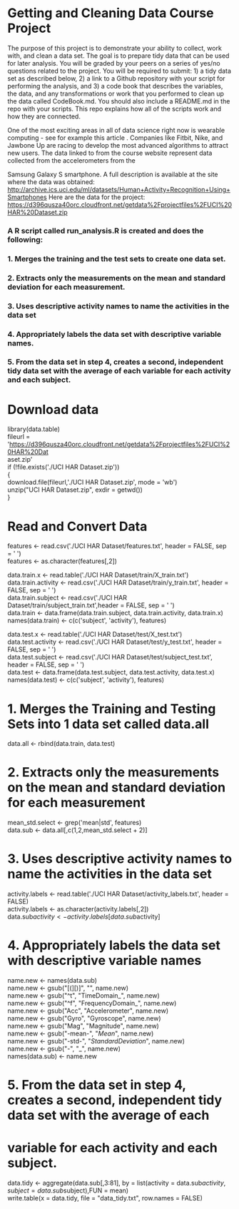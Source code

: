 # Getting and Cleaning Data Course Project
The purpose of this project is to demonstrate your ability to collect, work with, and clean a data set. The goal is to
prepare tidy data that can be used for later analysis. You will be graded by your peers on a series of yes/no
questions related to the project. You will be required to submit: 1) a tidy data set as described below, 2) a link to a
Github repository with your script for performing the analysis, and 3) a code book that describes the variables, the
data, and any transformations or work that you performed to clean up the data called CodeBook.md. You should
also include a README.md in the repo with your scripts. This repo explains how all of the scripts work and how they
are connected.

One of the most exciting areas in all of data science right now is wearable computing - see for example this article .
Companies like Fitbit, Nike, and Jawbone Up are racing to develop the most advanced algorithms to attract new
users. The data linked to from the course website represent data collected from the accelerometers from the

Samsung Galaxy S smartphone. A full description is available at the site where the data was obtained:
http://archive.ics.uci.edu/ml/datasets/Human+Activity+Recognition+Using+Smartphones
Here are the data for the project:
https://d396qusza40orc.cloudfront.net/getdata%2Fprojectfiles%2FUCI%20HAR%20Dataset.zip

### A R script called run_analysis.R is created and does the following:
### 1. Merges the training and the test sets to create one data set.
### 2. Extracts only the measurements on the mean and standard deviation for each measurement.
### 3. Uses descriptive activity names to name the activities in the data set
### 4. Appropriately labels the data set with descriptive variable names.
### 5. From the data set in step 4, creates a second, independent tidy data set with the average of each variable for each activity and each subject.

# Download data
library(data.table) <br />
fileurl = 'https://d396qusza40orc.cloudfront.net/getdata%2Fprojectfiles%2FUCI%20HAR%20Dat <br />
aset.zip' <br />
if (!file.exists('./UCI HAR Dataset.zip')) <br />
  { <br />
   download.file(fileurl,'./UCI HAR Dataset.zip', mode = 'wb') <br />
   unzip("UCI HAR Dataset.zip", exdir = getwd()) <br />
} <br />

# Read and Convert Data <br />
features <- read.csv('./UCI HAR Dataset/features.txt', header = FALSE, sep = ' ') <br />
features <- as.character(features[,2]) <br />

data.train.x <- read.table('./UCI HAR Dataset/train/X_train.txt') <br />
data.train.activity <- read.csv('./UCI HAR Dataset/train/y_train.txt', header = FALSE, sep = ' ') <br />
data.train.subject <- read.csv('./UCI HAR Dataset/train/subject_train.txt',header = FALSE, sep = ' ') <br />
data.train <- data.frame(data.train.subject, data.train.activity, data.train.x) <br />
names(data.train) <- c(c('subject', 'activity'), features) <br />

data.test.x <- read.table('./UCI HAR Dataset/test/X_test.txt') <br />
data.test.activity <- read.csv('./UCI HAR Dataset/test/y_test.txt', header = FALSE, sep = ' ') <br />
data.test.subject <- read.csv('./UCI HAR Dataset/test/subject_test.txt', header = FALSE, sep = ' ') <br />
data.test <- data.frame(data.test.subject, data.test.activity, data.test.x) <br />
names(data.test) <- c(c('subject', 'activity'), features) <br />

# 1. Merges the Training and Testing Sets into 1 data set called data.all <br />
data.all <- rbind(data.train, data.test) <br />

# 2. Extracts only the measurements on the mean and standard deviation for each measurement <br />
mean_std.select <- grep('mean|std', features) <br />
data.sub <- data.all[,c(1,2,mean_std.select + 2)] <br />

# 3. Uses descriptive activity names to name the activities in the data set <br />
activity.labels <- read.table('./UCI HAR Dataset/activity_labels.txt', header = FALSE) <br />
activity.labels <- as.character(activity.labels[,2]) <br />
data.sub$activity <- activity.labels[data.sub$activity] <br />

# 4. Appropriately labels the data set with descriptive variable names <br />
name.new <- names(data.sub) <br />
name.new <- gsub("[(][)]", "", name.new) <br />
name.new <- gsub("^t", "TimeDomain_", name.new) <br />
name.new <- gsub("^f", "FrequencyDomain_", name.new) <br />
name.new <- gsub("Acc", "Accelerometer", name.new) <br />
name.new <- gsub("Gyro", "Gyroscope", name.new) <br />
name.new <- gsub("Mag", "Magnitude", name.new) <br />
name.new <- gsub("-mean-", "_Mean_", name.new) <br />
name.new <- gsub("-std-", "_StandardDeviation_", name.new) <br />
name.new <- gsub("-", "_", name.new) <br />
names(data.sub) <- name.new <br />

# 5. From the data set in step 4, creates a second, independent tidy data set with the average of each <br />
# variable for each activity and each subject. <br />
data.tidy <- aggregate(data.sub[,3:81], by = list(activity = data.sub$activity, subject = data.sub$subject),FUN = mean) <br />
write.table(x = data.tidy, file = "data_tidy.txt", row.names = FALSE) <br />
